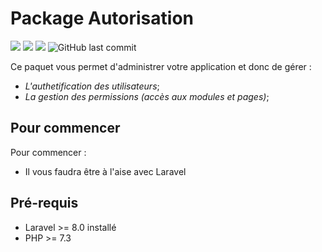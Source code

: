 # Package Autorisation
 ![](https://img.shields.io/badge/BUILT%20WITH-LARAVEL%208-red)  ![](https://img.shields.io/badge/VERSION-1.0.0-9cf) ![](https://img.shields.io/badge/LAST%20UPDATE-NOVEMBRE%202020-success) ![GitHub last commit](https://img.shields.io/github/last-commit/developpeurk30/autorisation?color=green&label=LAST%20COMMIT&logo=Github)
 
 Ce paquet vous permet d'administrer votre application et donc de gérer :  

* *L'authetification des utilisateurs*;
* *La gestion des permissions (accès aux modules et pages)*;


 
## Pour commencer

Pour commencer :  
   * Il vous faudra être à l'aise avec Laravel
## Pré-requis
* Laravel >= 8.0 installé
* PHP >= 7.3